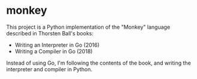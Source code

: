# monkey

This project is a Python implementation of the "Monkey" language described in Thorsten Ball's books:
- Writing an Interpreter in Go (2016)
- Writing a Compiler in Go (2018)

Instead of using Go, I'm following the contents of the book, and writing the interpreter and compiler in Python.
